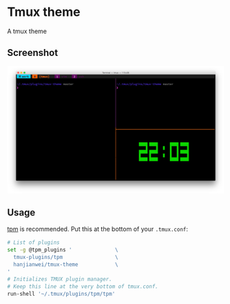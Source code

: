 # Tmux theme

A tmux theme

## Screenshot

![Screen shot](./screenshot.png)

## Usage

[tpm](https://github.com/tmux-plugins/tpm) is recommended. Put this at the bottom of your `.tmux.conf`:

~~~ bash
# List of plugins
set -g @tpm_plugins '              \
  tmux-plugins/tpm                 \
  hanjianwei/tmux-theme            \
'
# Initializes TMUX plugin manager.
# Keep this line at the very bottom of tmux.conf.
run-shell '~/.tmux/plugins/tpm/tpm'
~~~
